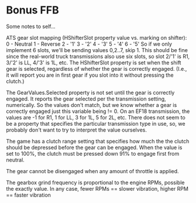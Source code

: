 # Bonus FFB

Some notes to self...

ATS gear slot mapping (HShifterSlot property value vs. marking on shifter):
0 - Neutral
1 - Reverse
2 - '1'
3 - '2'
4 - '3'
5 - '4'
6 - '5'
So if we only implement 6 slots, we'll be sending values 0,2..7, skip 1. This should be fine since the real-world truck transmissions also use six slots, so slot 2/'1' is R1, 3/'2' is LL, 4/'3' is 1L, etc.
The HShifterSlot property is set when the shift gear is selected, regardless of whether the gear is correctly engaged. (I.e., it will report you are in first gear if you slot into it without pressing the clutch.)

The GearValues.Selected property is not set until the gear is correctly engaged. It reports the gear selected per the transmission setting, numerically. So the values don't match, but we know whether a gear is correctly engaged just this variable being != 0.
On an EF18 transmission, the values are -1 for R1, 1 for LL, 3 for 1L, 5 for 2L, etc. There does not seem to be a property that specifies the particular transmission type in use, so, we probably don't want to try to interpret the value ourselves.

The game has a clutch range setting that specifies how much the the clutch should be depressed before the gear can be engaged. When the value is set to 100%, the clutch must be pressed down 91% to engage first from neutral.

The gear cannot be disengaged when any amount of throttle is applied.

The gearbox grind frequency is proportional to the engine RPMs, possible the exactly value. In any case, fewer RPMs == slower vibration, higher RPM == faster vibration